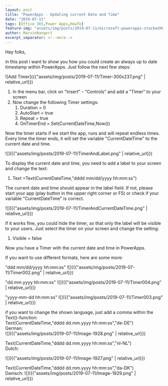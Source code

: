 ```yaml
---
layout: post
title: "PowerApps - Updating current Date and Time"
date: "2019-07-11"
tags: [Office 365,Power Apps,HowTo]
feature-img: "assets/img/posts/2019-07-11/microsoft-powerapps-stacked400x200.png"
author: MarvinBangert
excerpt_separator: <!--more-->
---
```


Hey folks,

in this post i want to show you how you could create an always up to date timestamp within PowerApps. Just follow the next few steps:

<!--more-->

![Add Timer]({{"assets/img/posts/2019-07-11/Timer-300x237.png" | relative_url}})

1. In the menu bar, click on "Insert" - "Controls" and add a "Timer" to your screen
2. Now change the following Timer settings:
    1. Duration = 0
    2. AutoStart = true
    3. Repeat = true
    4. OnTimerEnd = Set(CurrentDateTime,Now())

Now the timer starts if we start the app, runs and will repeat endless times. Every time the timer ends, it will set the variable "CurrentDateTime" to the current date and time.

![]({{"assets/img/posts/2019-07-11/TimerAndLabel.png" | relative_url}})

To display the current date and time, you need to add a label to your screen and change the text:

1. Text =Text(CurrentDateTime,"dddd mm/dd/yyyy hh:mm:ss")

The current date and time should appear in the label field. If not, please start your app (play button in the upper right corner or F5) or check if your variable "CurrentDateTime" is correct.

![]({{"assets/img/posts/2019-07-11/TimerAndCurrentDateTime.png" | relative_url}})

If it works fine, you could hide the timer, so that only the label will be visible to your users. Just select the timer on your screen and change the setting:

1. Visible = false

Now you have a Timer with the current date and time in PowerApps.

If you want to use different formats, here are some more:

"ddd mm/dd/yyyy hh:mm:ss"
![]({{"assets/img/posts/2019-07-11/Timer002.png" | relative_url}})

"dd.mm.yyyy hh:mm:ss"
![]({{"assets/img/posts/2019-07-11/Timer004.png" | relative_url}})

"yyyy-mm-dd hh:mm:ss"
![]({{"assets/img/posts/2019-07-11/Timer003.png" | relative_url}})

if you want to change the shown language, just add a comma within the Text()-function:  
Text(CurrentDateTime,"dddd dd.mm.yyyy hh:mm:ss","de-DE")  
German:  
![]({{"assets/img/posts/2019-07-11/Image-1928.png" | relative_url}})

Text(CurrentDateTime,"dddd dd.mm.yyyy hh:mm:ss","nl-NL")  
Dutch:

![]({{"assets/img/posts/2019-07-11/Image-1927.png" | relative_url}})

Text(CurrentDateTime,"dddd dd.mm.yyyy hh:mm:ss","da-DK")  
Danisch:
![]({{"assets/img/posts/2019-07-11/Image-1929.png" | relative_url}})